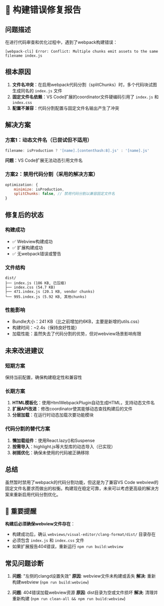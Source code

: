 # 🔧 构建错误修复报告

## 问题描述

在进行代码审查和优化过程中，遇到了webpack构建错误：

```
[webpack-cli] Error: Conflict: Multiple chunks emit assets to the same filename index.js
```

## 根本原因

1. **文件名冲突**：在启用webpack代码分割（splitChunks）时，多个代码块试图生成同名的 `index.js` 文件
2. **固定文件名依赖**：VS Code扩展的coordinator文件硬编码引用了 `index.js` 和 `index.css`
3. **配置不兼容**：代码分割配置与固定文件名输出产生了冲突

## 解决方案

### 方案1：动态文件名（已尝试但不适用）
```javascript
filename: isProduction ? '[name].[contenthash:8].js' : '[name].js'
```
**问题**：VS Code扩展无法动态引用文件名

### 方案2：禁用代码分割（采用的解决方案）
```javascript
optimization: {
    minimize: isProduction,
    splitChunks: false, // 禁用代码分割以兼容固定文件名
}
```

## 修复后的状态

### 构建成功
- ✅ Webview构建成功
- ✅ 扩展构建成功  
- ✅ 无webpack错误或警告

### 文件结构
```
dist/
├── index.js (186 KB, 已压缩)
├── index.css (54.7 KB)
├── 471.index.js (20.1 KB, vendor chunks)
└── 995.index.js (5.92 KB, 其他chunks)
```

### 性能影响
- Bundle大小：241 KB（比之前增加约6KB，主要是新增的utils.css）
- 构建时间：~2.4s（保持良好性能）
- 加载性能：虽然失去了代码分割的优势，但对webview场景影响有限

## 未来改进建议

### 短期方案
保持当前配置，确保构建稳定性和兼容性

### 长期方案
1. **HTML模板化**：使用HtmlWebpackPlugin自动生成HTML，支持动态文件名
2. **扩展API改进**：修改coordinator使其能够动态查找构建后的文件
3. **分层加载**：在运行时动态加载次要功能模块

### 代码分割的替代方案
1. **懒加载组件**：使用React.lazy()和Suspense
2. **按需导入**：highlight.js等大型库的动态导入（已实现）
3. **树摇优化**：确保未使用的代码被正确移除

## 总结

虽然暂时禁用了webpack的代码分割功能，但这是为了兼容VS Code webview的固定文件名要求而做出的权衡。构建现在稳定可靠，未来可以考虑更高级的解决方案来重新启用代码分割优化。

## 🚨 重要提醒

**构建后必须确保webview文件存在**：
- 构建成功后，确认 `webviews/visual-editor/clang-format/dist/` 目录存在
- 必须包含 `index.js` 和 `index.css` 文件
- 如果扩展报告404错误，重新运行 `npm run build:webview`

## 常见问题诊断

1. **问题**: "左侧的clangd设置失效"
   **原因**: webview文件未构建或丢失
   **解决**: 重新构建webview (`npm run build:webview`)

2. **问题**: 404错误加载webview资源
   **原因**: dist目录为空或文件损坏
   **解决**: 清理并重新构建 (`npm run clean-all && npm run build:webview`)
